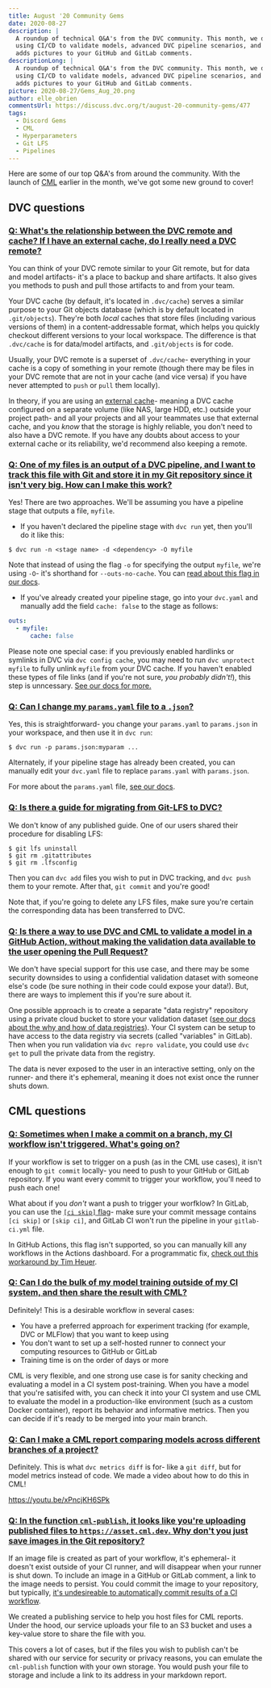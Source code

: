 ```yaml
---
title: August '20 Community Gems
date: 2020-08-27
description: |
  A roundup of technical Q&A's from the DVC community. This month, we discuss 
  using CI/CD to validate models, advanced DVC pipeline scenarios, and how CML
  adds pictures to your GitHub and GitLab comments.
descriptionLong: |
  A roundup of technical Q&A's from the DVC community. This month, we discuss 
  using CI/CD to validate models, advanced DVC pipeline scenarios, and how CML
  adds pictures to your GitHub and GitLab comments.
picture: 2020-08-27/Gems_Aug_20.png
author: elle_obrien
commentsUrl: https://discuss.dvc.org/t/august-20-community-gems/477
tags:
  - Discord Gems
  - CML
  - Hyperparameters
  - Git LFS
  - Pipelines
---
```


Here are some of our top Q&A's from around the community. With the launch of
[CML](https://cml.dev) earlier in the month, we've got some new ground to cover!

## DVC questions

### [Q: What's the relationship between the DVC remote and cache? If I have an external cache, do I really need a DVC remote?](https://discordapp.com/channels/485586884165107732/563406153334128681/747588572479094866)

You can think of your DVC remote similar to your Git remote, but for data and
model artifacts- it's a place to backup and share artifacts. It also gives you
methods to push and pull those artifacts to and from your team.

Your DVC cache (by default, it's located in `.dvc/cache`) serves a similar
purpose to your Git objects database (which is by default located in
`.git/objects`). They're both _local_ caches that store files (including various
versions of them) in a content-addressable format, which helps you quickly
checkout different versions to your local workspace. The difference is that
`.dvc/cache` is for data/model artifacts, and `.git/objects` is for code.

Usually, your DVC remote is a superset of `.dvc/cache`- everything in your cache
is a copy of something in your remote (though there may be files in your DVC
remote that are not in your cache (and vice versa) if you have never attempted
to `push` or `pull` them locally).

In theory, if you are using an
[external cache](https://dvc.org/doc/use-cases/shared-development-server)-
meaning a DVC cache configured on a separate volume (like NAS, large HDD, etc.)
outside your project path- and all your projects and all your teammates use that
external cache, and you _know_ that the storage is highly reliable, you don't
need to also have a DVC remote. If you have any doubts about access to your
external cache or its reliability, we'd recommend also keeping a remote.

### [Q: One of my files is an output of a DVC pipeline, and I want to track this file with Git and store it in my Git repository since it isn't very big. How can I make this work?](https://discordapp.com/channels/485586884165107732/563406153334128681/732308317627613235)

Yes! There are two approaches. We'll be assuming you have a pipeline stage that
outputs a file, `myfile`.

- If you haven't declared the pipeline stage with `dvc run` yet, then you'll do
  it like this:

```dvc
$ dvc run -n <stage name> -d <dependency> -O myfile
```

Note that instead of using the flag `-o` for specifying the output `myfile`,
we're using `-O`- it's shorthand for `--outs-no-cache`. You can
[read about this flag in our docs](https://dvc.org/doc/command-reference/run#options).

- If you've already created your pipeline stage, go into your `dvc.yaml` and
  manually add the field `cache: false` to the stage as follows:

```yaml
outs:
  - myfile:
      cache: false
```

Please note one special case: if you previously enabled hardlinks or symlinks in
DVC via `dvc config cache`, you may need to run `dvc unprotect myfile` to fully
unlink `myfile` from your DVC cache. If you haven't enabled these types of file
links (and if you're not sure, _you probably didn't!_), this step is unncessary.
[See our docs for more.](https://dvc.org/doc/command-reference/unprotect)

### [Q: Can I change my `params.yaml` file to a `.json`?](https://discordapp.com/channels/485586884165107732/563406153334128681/730614265051873370)

Yes, this is straightforward- you change your `params.yaml` to `params.json` in
your workspace, and then use it in `dvc run`:

```dvc
$ dvc run -p params.json:myparam ...
```

Alternately, if your pipeline stage has already been created, you can manually
edit your `dvc.yaml` file to replace `params.yaml` with `params.json`.

For more about the `params.yaml` file,
[see our docs](https://dvc.org/doc/start/experiments#defining-parameters).

### [Q: Is there a guide for migrating from Git-LFS to DVC?](https://discordapp.com/channels/485586884165107732/485596304961962003/743559246599421974)

We don't know of any published guide. One of our users shared their procedure
for disabling LFS:

```dvc
$ git lfs uninstall
$ git rm .gitattributes
$ git rm .lfsconfig
```

Then you can `dvc add` files you wish to put in DVC tracking, and `dvc push`
them to your remote. After that, `git commit` and you're good!

Note that, if you're going to delete any LFS files, make sure you're certain the
corresponding data has been transferred to DVC.

### [Q: Is there a way to use DVC and CML to validate a model in a GitHub Action, without making the validation data available to the user opening the Pull Request?](https://discordapp.com/channels/485586884165107732/485596304961962003/739202123295883325)

We don't have special support for this use case, and there may be some security
downsides to using a confidential validation dataset with someone else's code
(be sure nothing in their code could expose your data!). But, there are ways to
implement this if you're sure about it.

One possible approach is to create a separate "data registry" repository using a
private cloud bucket to store your validation dataset
([see our docs about the why and how of data registries](https://dvc.org/doc/use-cases/data-registries#data-registries)).
Your CI system can be setup to have access to the data registry via secrets
(called "variables" in GitLab). Then when you run validation via
`dvc repro validate`, you could use `dvc get` to pull the private data from the
registry.

The data is never exposed to the user in an interactive setting, only on the
runner- and there it's ephemeral, meaning it does not exist once the runner
shuts down.

## CML questions

### [Q: Sometimes when I make a commit on a branch, my CI workflow isn't triggered. What's going on?](https://www.youtube.com/watch?v=9BgIDqAzfuA&lc=UgwKIYsCo194AErdeBJ4AaABAg)

If your workflow is set to trigger on a push (as in the CML use cases), it isn't
enough to `git commit` locally- you need to push to your GitHub or GitLab
repository. If you want every commit to trigger your workflow, you'll need to
push each one!

What about if you _don't_ want a push to trigger your worfklow? In GitLab, you
can use the
[`[ci skip]` flag](https://docs.gitlab.com/ee/ci/yaml/#skip-pipeline)- make sure
your commit message contains `[ci skip]` or `[skip ci]`, and GitLab CI won't run
the pipeline in your `gitlab-ci.yml` file.

In GitHub Actions, this flag isn't supported, so you can manually kill any
workflows in the Actions dashboard. For a programmatic fix,
[check out this workaround by Tim Heuer](https://timheuer.com/blog/skipping-ci-github-actions-workflows/).

### [Q: Can I do the bulk of my model training outside of my CI system, and then share the result with CML?](https://twitter.com/peterkuai/status/1295899690404175872)

Definitely! This is a desirable workflow in several cases:

- You have a preferred approach for experiment tracking (for example, DVC or
  MLFlow) that you want to keep using
- You don't want to set up a self-hosted runner to connect your computing
  resources to GitHub or GitLab
- Training time is on the order of days or more

CML is very flexible, and one strong use case is for sanity checking and
evaluating a model in a CI system post-training. When you have a model that
you're satisifed with, you can check it into your CI system and use CML to
evaluate the model in a production-like environment (such as a custom Docker
container), report its behavior and informative metrics. Then you can decide if
it's ready to be merged into your main branch.

### [Q: Can I make a CML report comparing models across different branches of a project?](https://github.com/iterative/cml/issues/188)

Definitely. This is what `dvc metrics diff` is for- like a `git diff`, but for
model metrics instead of code. We made a video about how to do this in CML!

https://youtu.be/xPncjKH6SPk

### [Q: In the function `cml-publish`, it looks like you're uploading published files to `https://asset.cml.dev`. Why don't you just save images in the Git repository?](https://discordapp.com/channels/485586884165107732/728693131557732403/745168931521822740)

If an image file is created as part of your workflow, it's ephemeral- it doesn't
exist outside of your CI runner, and will disappear when your runner is shut
down. To include an image in a GitHub or GitLab comment, a link to the image
needs to persist. You could commit the image to your repository, but typically,
[it's undesireable to automatically commit results of a CI workflow](https://stackoverflow.com/questions/61245284/is-it-necessary-to-commit-dvc-files-from-our-ci-pipelines).

We created a publishing service to help you host files for CML reports. Under
the hood, our service uploads your file to an S3 bucket and uses a key-value
store to share the file with you.

This covers a lot of cases, but if the files you wish to publish can't be shared
with our service for security or privacy reasons, you can emulate the
`cml-publish` function with your own storage. You would push your file to
storage and include a link to its address in your markdown report.
